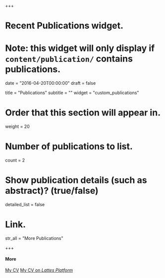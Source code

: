 +++
# Recent Publications widget.
# Note: this widget will only display if `content/publication/` contains publications.

date = "2016-04-20T00:00:00"
draft = false

title = "Publications"
subtitle = ""
widget = "custom_publications"

# Order that this section will appear in.
weight = 20

# Number of publications to list.
count = 2

# Show publication details (such as abstract)? (true/false)
detailed_list = false

# Link.
str_all = "More Publications"

+++

#### More

<a class="btn btn-primary btn-outline btn-xs" href="doc/viniciusvdias_cv.pdf" target="_blank">My CV</a>
<a class="btn btn-primary btn-outline btn-xs" href="http://lattes.cnpq.br/2203331147452803" target="_blank">My CV on <i>Lattes Platform</i></a>

